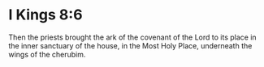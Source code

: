 # I Kings 8:6

Then the priests brought the ark of the covenant of the Lord to its place in the inner sanctuary of the house, in the Most Holy Place, underneath the wings of the cherubim.
